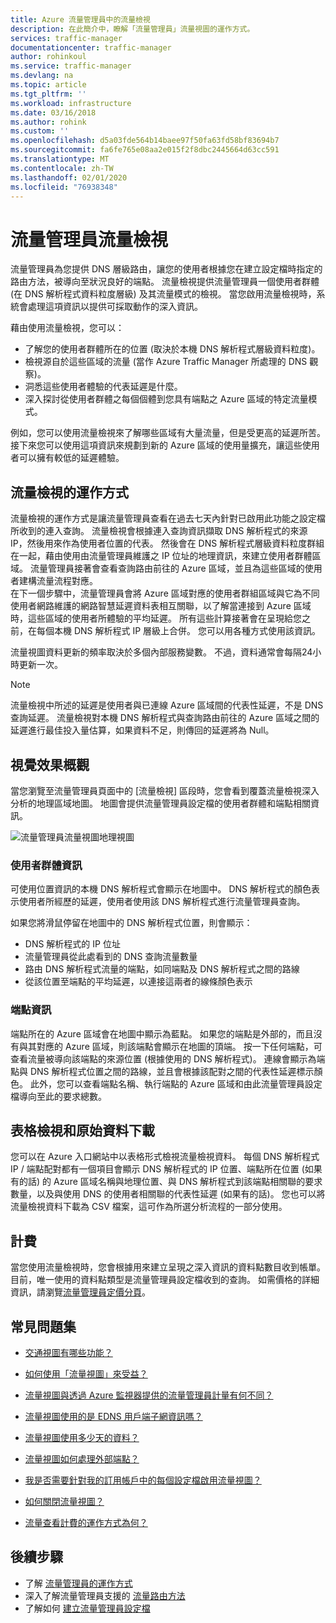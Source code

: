 ```yaml
---
title: Azure 流量管理員中的流量檢視
description: 在此簡介中，瞭解「流量管理員」流量視圖的運作方式。
services: traffic-manager
documentationcenter: traffic-manager
author: rohinkoul
ms.service: traffic-manager
ms.devlang: na
ms.topic: article
ms.tgt_pltfrm: ''
ms.workload: infrastructure
ms.date: 03/16/2018
ms.author: rohink
ms.custom: ''
ms.openlocfilehash: d5a03fde564b14baee97f50fa63fd58bf83694b7
ms.sourcegitcommit: fa6fe765e08aa2e015f2f8dbc2445664d63cc591
ms.translationtype: MT
ms.contentlocale: zh-TW
ms.lasthandoff: 02/01/2020
ms.locfileid: "76938348"
---
```

# <a name="traffic-manager-traffic-view"></a>流量管理員流量檢視

流量管理員為您提供 DNS 層級路由，讓您的使用者根據您在建立設定檔時指定的路由方法，被導向至狀況良好的端點。 流量檢視提供流量管理員一個使用者群體 (在 DNS 解析程式資料粒度層級) 及其流量模式的檢視。 當您啟用流量檢視時，系統會處理這項資訊以提供可採取動作的深入資訊。 

藉由使用流量檢視，您可以：
- 了解您的使用者群體所在的位置 (取決於本機 DNS 解析程式層級資料粒度)。
- 檢視源自於這些區域的流量 (當作 Azure Traffic Manager 所處理的 DNS 觀察)。
- 洞悉這些使用者體驗的代表延遲是什麼。
- 深入探討從使用者群體之每個個體到您具有端點之 Azure 區域的特定流量模式。 

例如，您可以使用流量檢視來了解哪些區域有大量流量，但是受更高的延遲所苦。 接下來您可以使用這項資訊來規劃到新的 Azure 區域的使用量擴充，讓這些使用者可以擁有較低的延遲體驗。

## <a name="how-traffic-view-works"></a>流量檢視的運作方式

流量檢視的運作方式是讓流量管理員查看在過去七天內針對已啟用此功能之設定檔所收到的連入查詢。 流量檢視會根據連入查詢資訊擷取 DNS 解析程式的來源 IP，然後用來作為使用者位置的代表。 然後會在 DNS 解析程式層級資料粒度群組在一起，藉由使用由流量管理員維護之 IP 位址的地理資訊，來建立使用者群體區域。 流量管理員接著會查看查詢路由前往的 Azure 區域，並且為這些區域的使用者建構流量流程對應。  
在下一個步驟中，流量管理員會將 Azure 區域對應的使用者群組區域與它為不同使用者網路維護的網路智慧延遲資料表相互關聯，以了解當連接到 Azure 區域時，這些區域的使用者所體驗的平均延遲。 所有這些計算接著會在呈現給您之前，在每個本機 DNS 解析程式 IP 層級上合併。 您可以用各種方式使用該資訊。

流量視圖資料更新的頻率取決於多個內部服務變數。 不過，資料通常會每隔24小時更新一次。

>[!NOTE]
>流量檢視中所述的延遲是使用者與已連線 Azure 區域間的代表性延遲，不是 DNS 查詢延遲。 流量檢視對本機 DNS 解析程式與查詢路由前往的 Azure 區域之間的延遲進行最佳投入量估算，如果資料不足，則傳回的延遲將為 Null。 

## <a name="visual-overview"></a>視覺效果概觀

當您瀏覽至流量管理員頁面中的 [流量檢視] 區段時，您會看到覆蓋流量檢視深入分析的地理區域地圖。 地圖會提供流量管理員設定檔的使用者群體和端點相關資訊。

![流量管理員流量視圖地理視圖][1]

### <a name="user-base-information"></a>使用者群體資訊

可使用位置資訊的本機 DNS 解析程式會顯示在地圖中。 DNS 解析程式的顏色表示使用者所經歷的延遲，使用者使用該 DNS 解析程式進行流量管理員查詢。

如果您將滑鼠停留在地圖中的 DNS 解析程式位置，則會顯示：
- DNS 解析程式的 IP 位址
- 流量管理員從此處看到的 DNS 查詢流量數量
- 路由 DNS 解析程式流量的端點，如同端點及 DNS 解析程式之間的路線 
- 從該位置至端點的平均延遲，以連接這兩者的線條顏色表示

### <a name="endpoint-information"></a>端點資訊

端點所在的 Azure 區域會在地圖中顯示為藍點。 如果您的端點是外部的，而且沒有與其對應的 Azure 區域，則該端點會顯示在地圖的頂端。 按一下任何端點，可查看流量被導向該端點的來源位置 (根據使用的 DNS 解析程式)。 連線會顯示為端點與 DNS 解析程式位置之間的路線，並且會根據該配對之間的代表性延遲標示顏色。 此外，您可以查看端點名稱、執行端點的 Azure 區域和由此流量管理員設定檔導向至此的要求總數。


## <a name="tabular-listing-and-raw-data-download"></a>表格檢視和原始資料下載

您可以在 Azure 入口網站中以表格形式檢視流量檢視資料。 每個 DNS 解析程式 IP / 端點配對都有一個項目會顯示 DNS 解析程式的 IP 位置、端點所在位置 (如果有的話) 的 Azure 區域名稱與地理位置、與 DNS 解析程式到該端點相關聯的要求數量，以及與使用 DNS 的使用者相關聯的代表性延遲 (如果有的話)。 您也可以將流量檢視資料下載為 CSV 檔案，這可作為所選分析流程的一部分使用。

## <a name="billing"></a>計費

當您使用流量檢視時，您會根據用來建立呈現之深入資訊的資料點數目收到帳單。 目前，唯一使用的資料點類型是流量管理員設定檔收到的查詢。 如需價格的詳細資訊，請瀏覽[流量管理員定價分頁](https://azure.microsoft.com/pricing/details/traffic-manager/)。

## <a name="faqs"></a>常見問題集

* [交通視圖有哪些功能？](https://docs.microsoft.com/azure/traffic-manager/traffic-manager-faqs#what-does-traffic-view-do)

* [如何使用「流量視圖」來受益？](https://docs.microsoft.com/azure/traffic-manager/traffic-manager-faqs#how-can-i-benefit-from-using-traffic-view)

* [流量視圖與透過 Azure 監視器提供的流量管理員計量有何不同？](https://docs.microsoft.com/azure/traffic-manager/traffic-manager-faqs#how-is-traffic-view-different-from-the-traffic-manager-metrics-available-through-azure-monitor)

* [流量視圖使用的是 EDNS 用戶端子網資訊嗎？](https://docs.microsoft.com/azure/traffic-manager/traffic-manager-faqs#does-traffic-view-use-edns-client-subnet-information)

* [流量視圖使用多少天的資料？](https://docs.microsoft.com/azure/traffic-manager/traffic-manager-faqs#how-many-days-of-data-does-traffic-view-use)

* [流量視圖如何處理外部端點？](https://docs.microsoft.com/azure/traffic-manager/traffic-manager-faqs#how-does-traffic-view-handle-external-endpoints)

* [我是否需要針對我的訂用帳戶中的每個設定檔啟用流量視圖？](https://docs.microsoft.com/azure/traffic-manager/traffic-manager-faqs#do-i-need-to-enable-traffic-view-for-each-profile-in-my-subscription)

* [如何關閉流量視圖？](https://docs.microsoft.com/azure/traffic-manager/traffic-manager-faqs#how-can-i-turn-off-traffic-view)

* [流量查看計費的運作方式為何？](https://docs.microsoft.com/azure/traffic-manager/traffic-manager-faqs#how-does-traffic-view-billing-work)

## <a name="next-steps"></a>後續步驟

- 了解 [流量管理員的運作方式](traffic-manager-overview.md)
- 深入了解流量管理員支援的 [流量路由方法](traffic-manager-routing-methods.md)
- 了解如何 [建立流量管理員設定檔](traffic-manager-create-profile.md)

<!--Image references-->
[1]: ./media/traffic-manager-traffic-view-overview/trafficview.png